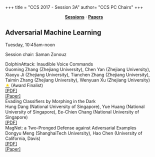 +++
title = "CCS 2017 - Session 3A"
author= "CCS PC Chairs"
+++
<center><a href="/sessions"><b>Sessions</b></a> &middot; <a href="/papers"><b>Papers</b></a></center>
<p>
<h2>Adversarial Machine Learning</h2>Tuesday, 10:45am-noon<p>Session chair: Saman Zonouz<div class="bpaper"><span class="ptitle">DolphinAttack: Inaudible Voice Commands</span></br><div class="pblock"><span class="author">Guoming&nbsp;Zhang</span> <span class="institution">(Zhejiang University)</span>, <span class="author">Chen&nbsp;Yan</span> <span class="institution">(Zhejiang University)</span>, <span class="author">Xiaoyu&nbsp;Ji</span> <span class="institution">(Zhejiang University)</span>, <span class="author">Tianchen&nbsp;Zhang</span> <span class="institution">(Zhejiang University)</span>, <span class="author">Taimin&nbsp;Zhang</span> <span class="institution">(Zhejiang University)</span>, <span class="author">Wenyuan&nbsp;Xu</span> <span class="institution">(Zhejiang University)</span><br><div class="pextra"><a href="/finalists"><font color="#FFD700">&#9733;</font></a> (Award Finalist)<br> <a href="https://acmccs.github.io/papers/p103-zhangAemb.pdf">[PDF]</a><br><a href="https://arxiv.org/abs/1708.09537">[Paper]</a><br></div></div></div><div class="bpaper"><span class="ptitle">Evading Classifiers by Morphing in the Dark</span></br><div class="pblock"><span class="author">Hung&nbsp;Dang</span> <span class="institution">(National University of Singapore)</span>, <span class="author">Yue&nbsp;Huang</span> <span class="institution">(National University of Singapore)</span>, <span class="author">Ee-Chien&nbsp;Chang</span> <span class="institution">(National University of Singapore)</span><br><div class="pextra"> <a href="https://acmccs.github.io/papers/p119-dangA.pdf">[PDF]</a><br></div></div></div><div class="bpaper"><span class="ptitle">MagNet: a Two-Pronged Defense against Adversarial Examples</span></br><div class="pblock"><span class="author">Dongyu&nbsp;Meng</span> <span class="institution">(ShanghaiTech University)</span>, <span class="author">Hao&nbsp;Chen</span> <span class="institution">(University of California, Davis)</span><br><div class="pextra"> <a href="https://acmccs.github.io/papers/p135-mengA.pdf">[PDF]</a><br><a href="https://arxiv.org/abs/1705.09064">[Paper]</a><br></div></div></div>